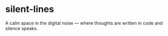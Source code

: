 # silent-lines
A calm space in the digital noise — where thoughts are written in code and silence speaks.
